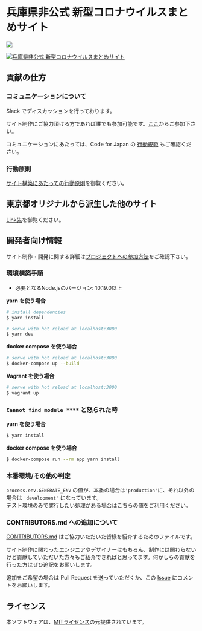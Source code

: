 # 兵庫県非公式 新型コロナウイルスまとめサイト

![](https://github.com/stop-covid19-hyogo/covid19/workflows/production%20deploy/badge.svg)

[![兵庫県非公式 新型コロナウイルスまとめサイト](https://user-images.githubusercontent.com/43156990/77025400-53e94080-69d4-11ea-9978-18c715f4925d.png)](https://stop-covid19-hyogo.org/)

<!--
### 日本語 | [English](./docs/en/README.md) | [Español](./docs/es/README.md) | [한국어](./docs/ko/README.md) | [繁體中文](./docs/zh_TW/README.md) | [简体中文](./docs/zh_CN/README.md) | [Tiếng Việt](./docs/vi/README.md) | [ภาษาไทย](./docs/th/README.md) | [Français](./docs/fr/README.md)
-->

## 貢献の仕方

### コミュニケーションについて

Slack でディスカッションを行っております。

サイト制作にご協力頂ける方であれば誰でも参加可能です。[ここ](https://join.slack.com/t/stop-covid19-hyogo/shared_invite/zt-cq8r7q3a-Pr4UyYDeKjyr8z4N6HbwLg)からご参加下さい。

コミュニケーションにあたっては、Code for Japan の [行動規範](https://github.com/codeforjapan/codeofconduct) もご確認ください。

### 行動原則

[サイト構築にあたっての行動原則](./.github/CODE_OF_CONDUCT.md)を御覧ください。

## 東京都オリジナルから派生した他のサイト

[Link先](./FORKED_SITES.md)を御覧ください。

## 開発者向け情報

サイト制作・開発に関する詳細は[プロジェクトへの参加方法](./.github/CONTRIBUTING.md)をご確認下さい。

### 環境構築手順

- 必要となるNode.jsのバージョン: 10.19.0以上

**yarn を使う場合**
```bash
# install dependencies
$ yarn install

# serve with hot reload at localhost:3000
$ yarn dev
```

**docker compose を使う場合**
```bash
# serve with hot reload at localhost:3000
$ docker-compose up --build
```

**Vagrant を使う場合**
```bash
# serve with hot reload at localhost:3000
$ vagrant up
```

### `Cannot find module ****` と怒られた時

**yarn を使う場合**
```bash
$ yarn install
```

**docker compose を使う場合**
```bash
$ docker-compose run --rm app yarn install
```

### 本番環境/その他の判定

`process.env.GENERATE_ENV` の値が、本番の場合は`'production'`に、それ以外の場合は `'development'` になっています。  
テスト環境のみで実行したい処理がある場合はこちらの値をご利用ください。


### CONTRIBUTORS.md への追加について

[CONTRIBUTORS.md](./CONTRIBUTORS.md) はご協力いただいた皆様を紹介するためのファイルです。

サイト制作に関わったエンジニアやデザイナーはもちろん、制作には関わらないけど貢献していただいた方々もご紹介できればと思ってます。何かしらの貢献を行った方はぜひ追記をお願いします。

追加をご希望の場合は Pull Request を送っていただくか、この [Issue](https://github.com/stop-covid19-hyogo/covid19/issues/60) にコメントをお願いします。

## ライセンス

本ソフトウェアは、[MITライセンス](./LICENSE.txt)の元提供されています。
